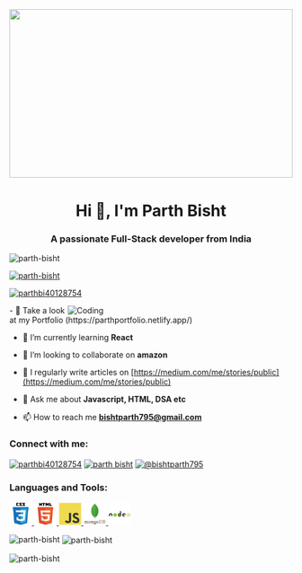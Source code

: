 <img height="300px" width="100%" src="https://jusmarktech.com/public/a/images/pages/web_development.gif"/>
<h1 align="center">Hi 👋, I'm Parth Bisht</h1>
<h3 align="center">A passionate Full-Stack developer from India</h3>

<p align="left"> <img src="https://komarev.com/ghpvc/?username=parth-bisht&label=Profile%20views&color=0e75b6&style=flat" alt="parth-bisht" /> </p>

<p align="left"> <a href="https://github.com/ryo-ma/github-profile-trophy"><img src="https://github-profile-trophy.vercel.app/?username=parth-bisht" alt="parth-bisht" /></a> </p>

<p align="left"> <a href="https://twitter.com/parthbi40128754" target="blank"><img src="https://img.shields.io/twitter/follow/parthbi40128754?logo=twitter&style=for-the-badge" alt="parthbi40128754" /></a> </p>
<img align="right" alt="Coding" width="400" src="https://cdn.dribbble.com/users/2069402/screenshots/5574718/gif-4mb.gif"/>
- 🔭 Take a look at my Portfolio (https://parthportfolio.netlify.app/)

- 🌱 I’m currently learning **React**

- 👯 I’m looking to collaborate on **amazon**

- 📝 I regularly write articles on [https://medium.com/me/stories/public](https://medium.com/me/stories/public)

- 💬 Ask me about **Javascript, HTML, DSA etc**

- 📫 How to reach me **bishtparth795@gmail.com**

<h3 align="left">Connect with me:</h3>
<p align="left">
<a href="https://twitter.com/parthbi40128754" target="blank"><img align="center" src="https://raw.githubusercontent.com/rahuldkjain/github-profile-readme-generator/master/src/images/icons/Social/twitter.svg" alt="parthbi40128754" height="30" width="40" /></a>
<a href="https://linkedin.com/in/parth bisht" target="blank"><img align="center" src="https://raw.githubusercontent.com/rahuldkjain/github-profile-readme-generator/master/src/images/icons/Social/linked-in-alt.svg" alt="parth bisht" height="30" width="40" /></a>
<a href="https://medium.com/@bishtparth795" target="blank"><img align="center" src="https://raw.githubusercontent.com/rahuldkjain/github-profile-readme-generator/master/src/images/icons/Social/medium.svg" alt="@bishtparth795" height="30" width="40" /></a>
</p>

<h3 align="left">Languages and Tools:</h3>
<p align="left"> <a href="https://www.w3schools.com/css/" target="_blank" rel="noreferrer"> <img src="https://raw.githubusercontent.com/devicons/devicon/master/icons/css3/css3-original-wordmark.svg" alt="css3" width="40" height="40"/> </a> <a href="https://www.w3.org/html/" target="_blank" rel="noreferrer"> <img src="https://raw.githubusercontent.com/devicons/devicon/master/icons/html5/html5-original-wordmark.svg" alt="html5" width="40" height="40"/> </a> <a href="https://developer.mozilla.org/en-US/docs/Web/JavaScript" target="_blank" rel="noreferrer"> <img src="https://raw.githubusercontent.com/devicons/devicon/master/icons/javascript/javascript-original.svg" alt="javascript" width="40" height="40"/> </a> <a href="https://www.mongodb.com/" target="_blank" rel="noreferrer"> <img src="https://raw.githubusercontent.com/devicons/devicon/master/icons/mongodb/mongodb-original-wordmark.svg" alt="mongodb" width="40" height="40"/> </a> <a href="https://nodejs.org" target="_blank" rel="noreferrer"> <img src="https://raw.githubusercontent.com/devicons/devicon/master/icons/nodejs/nodejs-original-wordmark.svg" alt="nodejs" width="40" height="40"/> </a> </p>

<p><img align="left" src="https://github-readme-stats.vercel.app/api/top-langs?username=parth-bisht&show_icons=true&locale=en&layout=compact" alt="parth-bisht" /></p>
<p>&nbsp;<img align="center" src="https://github-readme-stats.vercel.app/api?username=parth-bisht&show_icons=true&locale=en" alt="parth-bisht" /></p>

<p><img align="center" src="https://github-readme-streak-stats.herokuapp.com/?user=parth-bisht&" alt="parth-bisht" /></p>
